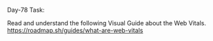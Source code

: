 Day-78 Task:

Read and understand the following Visual Guide about the Web Vitals.
https://roadmap.sh/guides/what-are-web-vitals